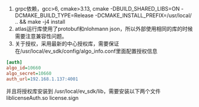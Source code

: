 1. grpc依赖，gcc>6, cmake>3.13, cmake -DBUILD_SHARED_LIBS=ON -DCMAKE_BUILD_TYPE=Release -DCMAKE_INSTALL_PREFIX=/usr/local/ .. && make -j4 install
2. atlas运行库使用了protobuf和nlohmann json，所以外部使用相同的库的时候需要注意兼容性问题。
3. 关于授权，采用最新的中心授权库，需要保证在/usr/local/ev_sdk/config/algo_info.conf里面配置授权信息

```ini
[auth]
algo_id=10660
algo_secret=10660
auth_url=192.168.1.137:4001
```
并且将授权库安装到 /usr/local/ev_sdk/lib，需要安装以下两个文件
liblicenseAuth.so
license.sign 